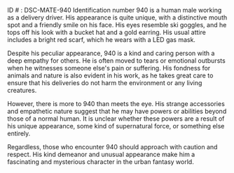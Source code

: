 ID # : DSC-MATE-940
Identification number 940 is a human male working as a delivery driver. His appearance is quite unique, with a distinctive mouth spot and a friendly smile on his face. His eyes resemble ski goggles, and he tops off his look with a bucket hat and a gold earring. His usual attire includes a bright red scarf, which he wears with a LED gas mask.

Despite his peculiar appearance, 940 is a kind and caring person with a deep empathy for others. He is often moved to tears or emotional outbursts when he witnesses someone else's pain or suffering. His fondness for animals and nature is also evident in his work, as he takes great care to ensure that his deliveries do not harm the environment or any living creatures.

However, there is more to 940 than meets the eye. His strange accessories and empathetic nature suggest that he may have powers or abilities beyond those of a normal human. It is unclear whether these powers are a result of his unique appearance, some kind of supernatural force, or something else entirely.

Regardless, those who encounter 940 should approach with caution and respect. His kind demeanor and unusual appearance make him a fascinating and mysterious character in the urban fantasy world.